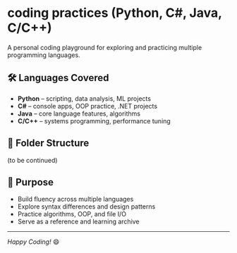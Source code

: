 # coding practices (Python, C#, Java, C/C++)

A personal coding playground for exploring and practicing multiple programming languages.

## 🛠 Languages Covered

- **Python** – scripting, data analysis, ML projects
- **C#** – console apps, OOP practice, .NET projects
- **Java** – core language features, algorithms
- **C/C++** – systems programming, performance tuning

## 📁 Folder Structure
(to be continued)


## 📌 Purpose

- Build fluency across multiple languages
- Explore syntax differences and design patterns
- Practice algorithms, OOP, and file I/O
- Serve as a reference and learning archive

---
*Happy Coding!* 😄
